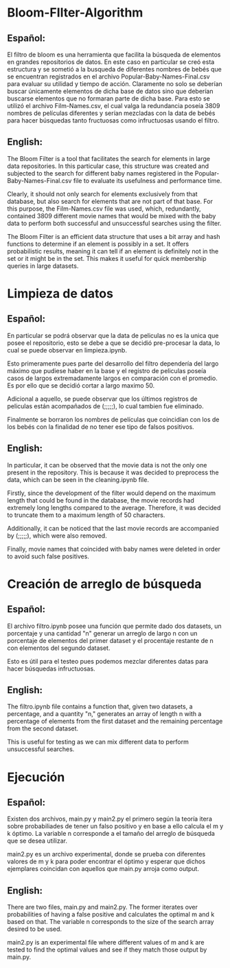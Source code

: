 # Bloom-FIlter-Algorithm
## Español:
El filtro de bloom es una herramienta que facilita la búsqueda de elementos en grandes repositorios de datos.
En este caso en particular se creó esta estructura y se sometió a la busqueda de diferentes nombres de bebés que se encuentran registrados en el archivo Popular-Baby-Names-Final.csv para evaluar su utilidad y tiempo de acción.
Claramente no solo se deberían buscar únicamente elementos de dicha base de datos sino que deberían buscarse elementos que no formaran parte de dicha base. Para esto se utilizó el archivo Film-Names.csv, el cual valga la redundancia poseía 3809 nombres de películas diferentes y serían mezcladas con la data de bebés para hacer búsquedas tanto fructuosas como infructuosas usando el filtro.

## English:
The Bloom Filter is a tool that facilitates the search for elements in large data repositories. In this particular case, this structure was created and subjected to the search for different baby names registered in the Popular-Baby-Names-Final.csv file to evaluate its usefulness and performance time.

Clearly, it should not only search for elements exclusively from that database, but also search for elements that are not part of that base. For this purpose, the Film-Names.csv file was used, which, redundantly, contained 3809 different movie names that would be mixed with the baby data to perform both successful and unsuccessful searches using the filter.

The Bloom Filter is an efficient data structure that uses a bit array and hash functions to determine if an element is possibly in a set. It offers probabilistic results, meaning it can tell if an element is definitely not in the set or it might be in the set. This makes it useful for quick membership queries in large datasets.

# Limpieza de datos
## Español:
En particular se podrá observar que la data de peliculas no es la unica que posee el repositorio, esto se debe a que se decidió pre-procesar la data, lo cual se puede observar en limpieza.ipynb.

Esto primeramente pues parte del desarrollo del filtro dependería del largo máximo que pudiese haber en la base y el registro de peliculas poseía casos de largos extremadamente largos en comparación con el promedio. Es por ello que se decidió cortar a largo maximo 50.

Adicional a aquello, se puede observar que los últimos registros de peliculas están acompañados de (;;;;;), lo cual tambien fue eliminado. 

Finalmente se borraron los nombres de películas que coincidían con los de los bebés con la finalidad de no tener ese tipo de falsos positivos.

## English:
In particular, it can be observed that the movie data is not the only one present in the repository. This is because it was decided to preprocess the data, which can be seen in the cleaning.ipynb file.

Firstly, since the development of the filter would depend on the maximum length that could be found in the database, the movie records had extremely long lengths compared to the average. Therefore, it was decided to truncate them to a maximum length of 50 characters.

Additionally, it can be noticed that the last movie records are accompanied by (;;;;;), which were also removed.

Finally, movie names that coincided with baby names were deleted in order to avoid such false positives.

# Creación de arreglo de búsqueda
## Español:
El archivo filtro.ipynb posee una función que permite dado dos datasets, un porcentaje y una cantidad "n" generar un arreglo de largo n con un porcentaje de elementos del primer dataset y el procentaje restante de n con elementos del segundo dataset. 

Esto es útil para el testeo pues podemos mezclar diferentes datas para hacer búsquedas infructuosas.


## English:
The filtro.ipynb file contains a function that, given two datasets, a percentage, and a quantity "n," generates an array of length n with a percentage of elements from the first dataset and the remaining percentage from the second dataset.

This is useful for testing as we can mix different data to perform unsuccessful searches.


# Ejecución

## Español:
Existen dos archivos, main.py y main2.py el primero según la teoría itera sobre probabiliades de tener un falso positivo y en base a ello calcula el m y k óptimo. 
La variable n corresponde a el tamaño del arreglo de búsqueda que se desea utilizar.

main2.py es un archivo experimental, donde se prueba con diferentes valores de m y k para poder encontrar el óptimo y esperar que dichos ejemplares coincidan con aquellos que main.py arroja como output.

## English:
There are two files, main.py and main2.py. The former iterates over probabilities of having a false positive and calculates the optimal m and k based on that. The variable n corresponds to the size of the search array desired to be used.

main2.py is an experimental file where different values of m and k are tested to find the optimal values and see if they match those output by main.py.